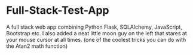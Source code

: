 # Full-Stack-Test-App

A full stack web app combining Python Flask, SQLAlchemy, JavaScript, Bootstrap etc. I also added a neat little moon guy on the left that stares at your mouse cursor at all times. (one of the coolest tricks you can do with the Atan2 math function)
